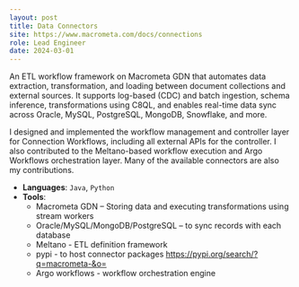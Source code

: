 ```yaml
---
layout: post
title: Data Connectors
site: https://www.macrometa.com/docs/connections
role: Lead Engineer
date: 2024-03-01
---
```


An ETL workflow framework on Macrometa GDN that automates data extraction, transformation, and loading between document collections and external sources. It supports log-based (CDC) and batch ingestion, schema inference, transformations using C8QL, and enables real-time data sync across Oracle, MySQL, PostgreSQL, MongoDB, Snowflake, and more.

I designed and implemented the workflow management and controller layer for Connection Workflows, including all external APIs for the controller. I also contributed to the Meltano-based workflow execution and Argo Workflows orchestration layer. Many of the available connectors are also my contributions.

- **Languages**: `Java`, `Python`  
- **Tools**:  
  - Macrometa GDN – Storing data and executing transformations using stream workers
  - Oracle/MySQL/MongoDB/PostgreSQL  – to sync records with each database
  - Meltano - ETL definition framework
  - pypi - to host connector packages https://pypi.org/search/?q=macrometa-&o=
  - Argo workflows - workflow orchestration engine
